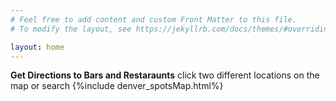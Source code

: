 ```yaml
---
# Feel free to add content and custom Front Matter to this file.
# To modify the layout, see https://jekyllrb.com/docs/themes/#overriding-theme-defaults

layout: home
---
```

**Get Directions to Bars and Restaraunts**
click two different locations on the map or search
{%include denver_spotsMap.html%}

